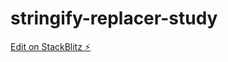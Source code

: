 # stringify-replacer-study

[Edit on StackBlitz ⚡️](https://stackblitz.com/edit/stringify-replacer-study)